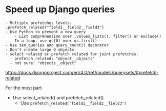 # Speed up Django queries

```
- Multiple prefetches levels: .prefetch_related("field1__field2__field3")
- Use Python to prevent a new query
	- List comprehension over .values_lists(), filter() or exclude()
  - In a loop, use qs[0] over qs.first()
- Use zen_queries and query_count() decorator
- Don't create large Q objects
- select related or prefetch related for joint prefetches:
  - prefetch_related: "object__objects"
  - not sure: "objects__object"
```

https://docs.djangoproject.com/en/4.0/ref/models/querysets/#prefetch-related

For the most part

- Use select_related() and prefetch_related()
  - Use `prefetch_related("field1__field2__field3")`
